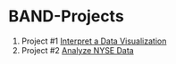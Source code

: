 # BAND-Projects

1. Project #1 [Interpret a Data Visualization](https://github.com/Amnahalkhalil/BAND-Projects/blob/main/Project%20%231%20Interpret%20a%20Data%20Visualization.zip)
2. Project #2 [Analyze NYSE Data](https://github.com/Amnahalkhalil/BAND-Projects/blob/main/Project%20%232%20-%20Analyze%20NYSE%20Data.zip)
